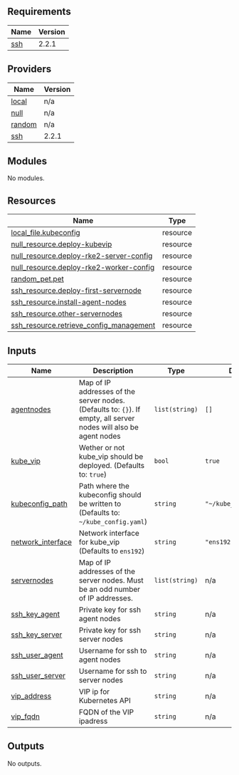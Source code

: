<!-- BEGIN_TF_DOCS -->
## Requirements

| Name | Version |
|------|---------|
| <a name="requirement_ssh"></a> [ssh](#requirement\_ssh) | 2.2.1 |

## Providers

| Name | Version |
|------|---------|
| <a name="provider_local"></a> [local](#provider\_local) | n/a |
| <a name="provider_null"></a> [null](#provider\_null) | n/a |
| <a name="provider_random"></a> [random](#provider\_random) | n/a |
| <a name="provider_ssh"></a> [ssh](#provider\_ssh) | 2.2.1 |

## Modules

No modules.

## Resources

| Name | Type |
|------|------|
| [local_file.kubeconfig](https://registry.terraform.io/providers/hashicorp/local/latest/docs/resources/file) | resource |
| [null_resource.deploy-kubevip](https://registry.terraform.io/providers/hashicorp/null/latest/docs/resources/resource) | resource |
| [null_resource.deploy-rke2-server-config](https://registry.terraform.io/providers/hashicorp/null/latest/docs/resources/resource) | resource |
| [null_resource.deploy-rke2-worker-config](https://registry.terraform.io/providers/hashicorp/null/latest/docs/resources/resource) | resource |
| [random_pet.pet](https://registry.terraform.io/providers/hashicorp/random/latest/docs/resources/pet) | resource |
| [ssh_resource.deploy-first-servernode](https://registry.terraform.io/providers/loafoe/ssh/2.2.1/docs/resources/resource) | resource |
| [ssh_resource.install-agent-nodes](https://registry.terraform.io/providers/loafoe/ssh/2.2.1/docs/resources/resource) | resource |
| [ssh_resource.other-servernodes](https://registry.terraform.io/providers/loafoe/ssh/2.2.1/docs/resources/resource) | resource |
| [ssh_resource.retrieve_config_management](https://registry.terraform.io/providers/loafoe/ssh/2.2.1/docs/resources/resource) | resource |

## Inputs

| Name | Description | Type | Default | Required |
|------|-------------|------|---------|:--------:|
| <a name="input_agentnodes"></a> [agentnodes](#input\_agentnodes) | Map of IP addresses of the server nodes. (Defaults to: `{}`). If empty, all server nodes will also be agent nodes | `list(string)` | `[]` | no |
| <a name="input_kube_vip"></a> [kube\_vip](#input\_kube\_vip) | Wether or not kube\_vip should be deployed. (Defaults to: `true`) | `bool` | `true` | no |
| <a name="input_kubeconfig_path"></a> [kubeconfig\_path](#input\_kubeconfig\_path) | Path where the kubeconfig should be written to (Defaults to: `~/kube_config.yaml`) | `string` | `"~/kube_config.yaml"` | no |
| <a name="input_network_interface"></a> [network\_interface](#input\_network\_interface) | Network interface for kube\_vip (Defaults to `ens192`) | `string` | `"ens192"` | no |
| <a name="input_servernodes"></a> [servernodes](#input\_servernodes) | Map of IP addresses of the server nodes. Must be an odd number of IP addresses. | `list(string)` | n/a | yes |
| <a name="input_ssh_key_agent"></a> [ssh\_key\_agent](#input\_ssh\_key\_agent) | Private key for ssh agent nodes | `string` | n/a | yes |
| <a name="input_ssh_key_server"></a> [ssh\_key\_server](#input\_ssh\_key\_server) | Private key for ssh server nodes | `string` | n/a | yes |
| <a name="input_ssh_user_agent"></a> [ssh\_user\_agent](#input\_ssh\_user\_agent) | Username for ssh to agent nodes | `string` | n/a | yes |
| <a name="input_ssh_user_server"></a> [ssh\_user\_server](#input\_ssh\_user\_server) | Username for ssh to server nodes | `string` | n/a | yes |
| <a name="input_vip_address"></a> [vip\_address](#input\_vip\_address) | VIP ip for Kubernetes API | `string` | n/a | yes |
| <a name="input_vip_fqdn"></a> [vip\_fqdn](#input\_vip\_fqdn) | FQDN of the VIP ipadress | `string` | n/a | yes |

## Outputs

No outputs.
<!-- END_TF_DOCS -->